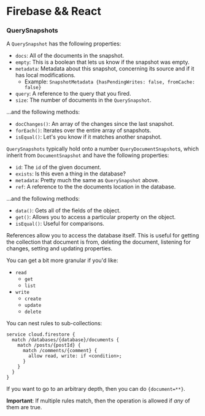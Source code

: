 # Firebase && React

### QuerySnapshots

<!-- SLIDES -->

A `QuerySnapshot` has the following properties:

- `docs`: All of the documents in the snapshot.
- `empty`: This is a boolean that lets us know if the snapshot was empty.
- `metadata`:  Metadata about this snapshot, concerning its source and if it has local modifications.
  - Example: `SnapshotMetadata {hasPendingWrites: false, fromCache: false}`
- `query`: A reference to the query that you fired.
- `size`: The number of documents in the `QuerySnapshot`.

…and the following methods:

- `docChanges()`: An array of the changes since the last snapshot.
- `forEach()`: Iterates over the entire array of snapshots.
- `isEqual()`: Let's you know if it matches another snapshot.

`QuerySnapshots` typically hold onto a number `QueryDocumentSnapshot`s, which inherit from `DocumentSnapshot` and have the following properties:

- `id`: The `id` of the given document.
- `exists`: Is this even a thing in the database?
- `metadata`: Pretty much the same as `QuerySnapshot` above.
- `ref`: A reference to the the documents location in the database.

…and the following methods:

- `data()`: Gets all of the fields of the object.
- `get()`: Allows you to access a particular property on the object.
- `isEqual()`: Useful for comparisons.

References allow you to access the database itself. This is useful for getting the collection that document is from, deleting the document, listening for changes, setting and updating properties.

You can get a bit more granular if you'd like:

- `read`
  - `get`
  - `list`
- `write`
  - `create`
  - `update`
  - `delete`

You can nest rules to sub-collections:

```
service cloud.firestore {
  match /databases/{database}/documents {
    match /posts/{postId} {
      match /comments/{comment} {
        allow read, write: if <condition>;
      }
    }
  }
}
```

If you want to go to an arbitrary depth, then you can do `{document=**}`.

**Important**: If multiple rules match, then the operation is allowed if _any_ of them are true.
